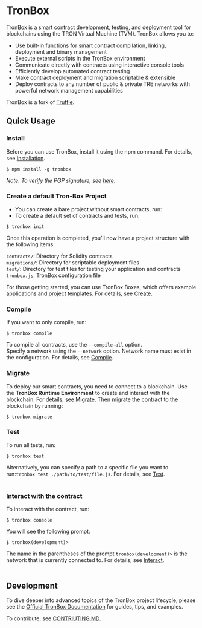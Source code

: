 # TronBox
TronBox is a smart contract development, testing, and deployment tool for blockchains using the TRON Virtual Machine (TVM). 
TronBox allows you to:
- Use built-in functions for smart contract compilation, linking, deployment and binary management
- Execute external scripts in the TronBox environment
- Communicate directly with contracts using interactive console tools
- Efficiently develop automated contract testing
- Make contract deployment and migration scriptable & extensible
- Deploy contracts to any number of public & private TRE networks with powerful network management capabilities

TronBox is a fork of [Truffle](https://www.trufflesuite.com/truffle).

## Quick Usage
### Install<br>
Before you can use TronBox, install it using the npm command. For details, see [Installation](url).
```
$ npm install -g tronbox
```
_Note: To verify the PGP signature, see [here](https://github.com/jz2120100058/tronbox/blob/master/FURTHER_INFO.md#verifying-the-pgp-signature)._

### Create a default Tron-Box Project
* You can create a bare project without smart contracts, run:
* To create a default set of contracts and tests, run:
```
$ tronbox init
```
Once this operation is completed, you'll now have a project structure with the following items:

`contracts/`: Directory for Solidity contracts<br>
`migrations/`: Directory for scriptable deployment files<br>
`test/`: Directory for test files for testing your application and contracts<br>
`tronbox.js`: TronBox configuration file<br>

For those getting started, you can use TronBox Boxes, which offers example applications and project templates. For details, see [Create](url).
<br>
### Compile
If you want to only compile, run:
```
$ tronbox compile
```
To compile all contracts, use the ```--compile-all``` option.<br>
Specify a network using the ```--network``` option. Network name must exist in the configuration. For details, see [Complie](url).
<br>
### Migrate
To deploy our smart contracts, you need to connect to a blockchain. Use the **TronBox Runtime Environment** to create and interact with the blockchain. For details, see [Migrate](url). Then migrate the contract to the blockchain by running:
```
$ tronbox migrate
```

### Test
To run all tests, run:
```
$ tronbox test
```
Alternatively, you can specify a path to a specific file you want to run:`tronbox test ./path/to/test/file.js`. For details, see [Test](url).  
<br>
### Interact with the contract<br>
To interact with the contract, run:
```
$ tronbox console
```
You will see the following prompt:
```
$ tronbox(development)>
``` 
The name in the parentheses of the prompt `tronbox(development)>` is the network that is currently connected to. For details, see [Interact](url).<br>
<br>
## Development
To dive deeper into advanced topics of the TronBox project lifecycle, please see the [Official TronBox Documentation](https://github.com/jz2120100058/tronbox/blob/master/FURTHER_INFO.md) for guides, tips, and examples.

To contribute, see [CONTRIUTING.MD](https://github.com/jz2120100058/tronbox/blob/master/CONTRIBUTING.md).


